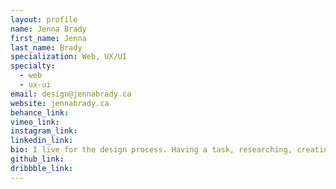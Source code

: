 ```yaml
---
layout: profile
name: Jenna Brady
first_name: Jenna
last_name: Brady
specialization: Web, UX/UI
specialty:
  - web
  - ux-ui
email: design@jennabrady.ca
website: jennabrady.ca
behance_link:
vimeo_link:
instagram_link:
linkedin_link:
bio: I live for the design process. Having a task, researching, creating concepts, collaborating, and revising—until I have a finished product.
github_link:
dribbble_link:
---
```


